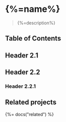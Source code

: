 # {%=name%}

> {%=description%}

## Table of Contents

<!-- toc -->

## Header 2.1

## Header 2.2

### Header 2.2.1

## Related projects
{%= docs("related") %}